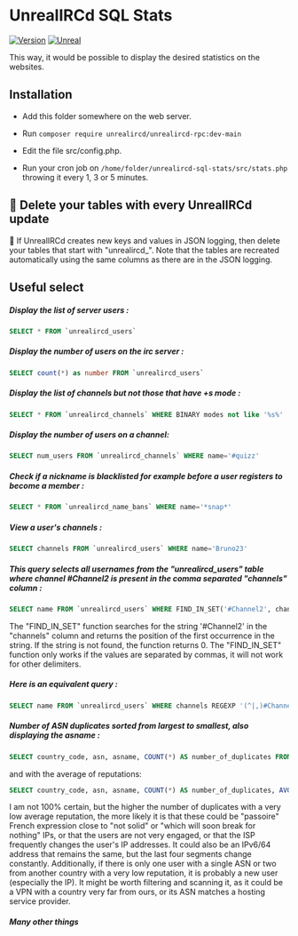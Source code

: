 UnrealIRCd SQL Stats
==============
[![Version](https://img.shields.io/badge/UnrealIRCd-6.1.7_or_later-darkgreen.svg)]()
[![Unreal](https://img.shields.io/badge/PHP-8.0_or_later-darkgreen.svg)](https://unrealircd.org)

This way, it would be possible to display the desired statistics on the websites.


Installation
------------
- Add this folder somewhere on the web server.

- Run 
``composer require unrealircd/unrealircd-rpc:dev-main``
- Edit the file src/config.php.

- Run your cron job on ``/home/folder/unrealircd-sql-stats/src/stats.php`` throwing it every 1, 3 or 5 minutes.


🔴 Delete your tables with every UnrealIRCd update
------------
🔴 If UnrealIRCd creates new keys and values in JSON logging, then delete your tables that start with "unrealircd_". Note that the tables are recreated automatically using the same columns as there are in the JSON logging.


Useful select
------------
##### Display the list of server users : 
```sql
SELECT * FROM `unrealircd_users`
```

##### Display the number of users on the irc server : 
```sql
SELECT count(*) as number FROM `unrealircd_users`
```

##### Display the list of channels but not those that have +s mode : 
```sql
SELECT * FROM `unrealircd_channels` WHERE BINARY modes not like '%s%'
```

##### Display the number of users on a channel: 
```sql
SELECT num_users FROM `unrealircd_channels` WHERE name='#quizz'
```

##### Check if a nickname is blacklisted for example before a user registers to become a member : 
```sql
SELECT * FROM `unrealircd_name_bans` WHERE name='*snap*'
```

##### View a user's channels : 
```sql
SELECT channels FROM `unrealircd_users` WHERE name='Bruno23'
```

##### This query selects all usernames from the "unrealircd_users" table where channel #Channel2 is present in the comma separated "channels" column : 
```sql
SELECT name FROM `unrealircd_users` WHERE FIND_IN_SET('#Channel2', channels) > 0
```

The "FIND_IN_SET" function searches for the string '#Channel2' in the "channels" column and returns the position of the first occurrence in the string. If the string is not found, the function returns 0. The "FIND_IN_SET" function only works if the values are separated by commas, it will not work for other delimiters.

##### Here is an equivalent query :
```sql
SELECT name FROM `unrealircd_users` WHERE channels REGEXP '(^|,)#Channel2(,|$)'
```

##### Number of ASN duplicates sorted from largest to smallest, also displaying the asname :
```sql
SELECT country_code, asn, asname, COUNT(*) AS number_of_duplicates FROM unrealircd_users GROUP BY asn HAVING COUNT(*) > 1 ORDER BY number_of_duplicates DESC
```

and with the average of reputations:

```sql
SELECT country_code, asn, asname, COUNT(*) AS number_of_duplicates, AVG(reputation) AS average_reputation FROM unrealircd_users GROUP BY country_code, asn, asname HAVING COUNT(*) > 1 ORDER BY number_of_duplicates DESC
```

I am not 100% certain, but the higher the number of duplicates with a very low average reputation, the more likely it is that these could be "passoire" French expression close to "not solid" or "which will soon break for nothing" IPs, or that the users are not very engaged, or that the ISP frequently changes the user's IP addresses. It could also be an IPv6/64 address that remains the same, but the last four segments change constantly.
Additionally, if there is only one user with a single ASN or two from another country with a very low reputation, it is probably a new user (especially the IP). It might be worth filtering and scanning it, as it could be a VPN with a country very far from ours, or its ASN matches a hosting service provider.

##### Many other things